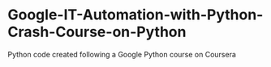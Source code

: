 # Google-IT-Automation-with-Python-Crash-Course-on-Python
Python code created following a Google Python course on Coursera
